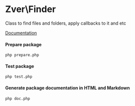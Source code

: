 # Zver\Finder

Class to find files and folders, apply callbacks to it and etc

[Documentation](docs/markdown/API.md)

#### Prepare package
```
php prepare.php
```

#### Test package
```
php test.php
```

#### Generate package documentation in HTML and Markdown
```
php doc.php
```

